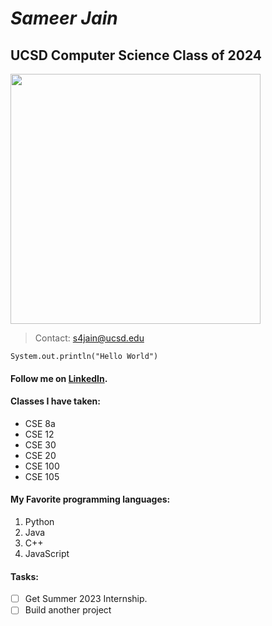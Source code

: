 # ***Sameer Jain*** 
## UCSD Computer Science Class of 2024

<img src="https://anonsameer.github.io/Lab1/pic.png" width="400" height="400">

> Contact: s4jain@ucsd.edu

```
System.out.println("Hello World")
```

#### Follow me on [LinkedIn](https://www.linkedin.com/in/sameerjainucsd/).

#### Classes I have taken:
- CSE 8a 
- CSE 12
- CSE 30
- CSE 20
- CSE 100 
- CSE 105

#### My Favorite programming languages:
1. Python
2. Java
3. C++
4. JavaScript

#### Tasks:
- [ ] Get Summer 2023 Internship.
- [ ] Build another project
